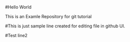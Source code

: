 #Hello World

This is an Examle Repository for git tutorial


#This is just sample line created for editing file in github UI.

#Test line2
